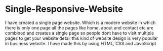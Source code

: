 # Single-Responsive-Website

I have created a single page website. Which is a modern website in which there is only one page all the pages like home, about and contact etc are combined and creates a single page so people dont have to visit multiple pages to get your website detail this kind of website design is very popular in business website. I have made this by using HTML, CSS and JavaScript
